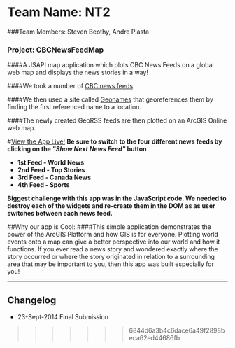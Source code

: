 
# Team Name: NT2
###Team Members: Steven Beothy, Andre Piasta


### Project: CBCNewsFeedMap

####A JSAPI map application which plots CBC News Feeds on a global web map and displays the news stories in a way!

####We took a number of [CBC news feeds](http://www.cbc.ca/rss/)

####We then used a site called [Geonames](http://www.geonames.org/) that georeferences them by finding the first referenced name to a location. 

####The newly created GeoRSS feeds are then plotted on an ArcGIS Online web map.

#[View the App Live!](http://trainingportal.esri.ca/cbc/)
**Be sure to switch to the four different news feeds by clicking on the
*"Show Next News Feed"* button**

* **1st Feed - World News**
* **2nd Feed - Top Stories**
* **3rd Feed - Canada News**
* **4th Feed - Sports**

**Biggest challenge with this app was in the JavaScript code. We needed to destroy each of the widgets and re-create them in the DOM as as user switches between each news feed.**



##Why our app is Cool:
####This simple application demonstrates the power of the ArcGIS Platform and how GIS is for everyone. Plotting world events onto a map can give a better perspective into our world and how it functions. If you ever read a news story and wondered exactly where the story occurred or where the story originated in relation to a surrounding area that may be important to you, then this app was built especially for you!

----
## Changelog
* 23-Sept-2014 Final Submission
>>>>>>> 6844d6a3b4c6dace6a49f2898beca62ed44686fb
